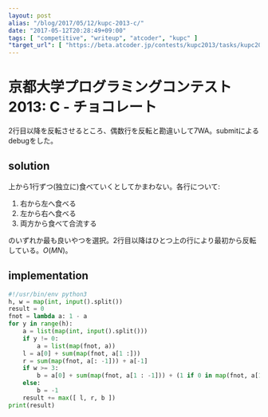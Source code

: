 ```yaml
---
layout: post
alias: "/blog/2017/05/12/kupc-2013-c/"
date: "2017-05-12T20:28:49+09:00"
tags: [ "competitive", "writeup", "atcoder", "kupc" ]
"target_url": [ "https://beta.atcoder.jp/contests/kupc2013/tasks/kupc2013_c" ]
---
```


# 京都大学プログラミングコンテスト2013: C - チョコレート

$2$行目以降を反転させるところ、偶数行を反転と勘違いして$7$WA。submitによるdebugをした。

## solution

上から$1$行ずつ(独立に)食べていくとしてかまわない。各行について:

1.  右から左へ食べる
2.  左から右へ食べる
3.  両方から食べて合流する

のいずれか最も良いやつを選択。$2$行目以降はひとつ上の行により最初から反転している。$O(MN)$。

## implementation

``` python
#!/usr/bin/env python3
h, w = map(int, input().split())
result = 0
fnot = lambda a: 1 - a
for y in range(h):
    a = list(map(int, input().split()))
    if y != 0:
        a = list(map(fnot, a))
    l = a[0] + sum(map(fnot, a[1 :]))
    r = sum(map(fnot, a[: -1])) + a[-1]
    if w >= 3:
        b = a[0] + sum(map(fnot, a[1 : -1])) + (1 if 0 in map(fnot, a[1 : -1]) else -1) + a[-1]
    else:
        b = -1
    result += max([ l, r, b ])
print(result)
```
